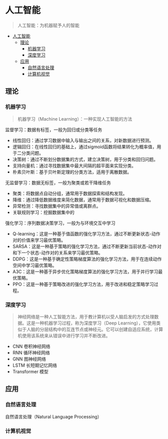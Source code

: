 # 人工智能

> 人工智能：为机器赋予人的智能

- [人工智能](#人工智能)
  - [理论](#理论)
    - [机器学习](#机器学习)
    - [深度学习](#深度学习)
  - [应用](#应用)
    - [自然语言处理](#自然语言处理)
    - [计算机视觉](#计算机视觉)

## 理论

### 机器学习

> 机器学习（Machine Learning）：一种实现人工智能的方法

监督学习：数据有标签，一般为回归或分类等任务

- 线性回归：通过学习数据中输入与输出之间的关系，对新数据进行预测。
- 逻辑回归：在线性回归的基础上，通过sigmoid函数将结果转化为概率值，用于二分类问题。
- 决策树：通过不断划分数据集的方式，建立决策树，用于分类和回归问题。
- 支持向量机：通过寻找数据集中最大间隔的超平面来实现分类。
- 朴素贝叶斯：基于贝叶斯定理的分类方法，适用于离散数据。

无监督学习：数据无标签，一般为聚类或若干降维任务

- 聚类：将数据点自动分组，通常用于数据探索和结构发现。
- 降维：通过降低数据维度来简化数据，通常用于数据可视化和数据压缩。
- 异常检测：寻找数据集中的异常值或离群点。
- 关联规则学习：挖掘数据集中的

强化学习：序列数据决策学习，一般为与环境交互中学习

- Q-learning：这是一种基于值函数的强化学习方法，通过不断更新状态-动作对的价值来学习最优策略。
- SARSA：这是一种基于策略的强化学习方法，通过不断更新当前状态-动作对和下一个状态-动作对的关系来学习最优策略。
- DDPG：这是一种基于确定性策略梯度算法的强化学习方法，用于在连续动作空间中学习最优策略。
- A3C：这是一种基于异步优化策略梯度算法的强化学习方法，用于并行学习最优策略。
- PPO：这是一种基于策略改进的强化学习方法，用于改进和稳定策略学习过程。

### 深度学习

> 神经网络是一种人工智能方法，用于教计算机以受人脑启发的方式处理数据。这是一种机器学习过程，称为深度学习（Deep Learning），它使用类似于人脑的分层结构中的互连节点或神经元。它可以创建自适应系统，计算机使用该系统来从错误中进行学习并不断改进。

- CNN 卷积神经网络
- RNN 循环神经网络
- GNN 图神经网络
- LSTM 长短期记忆网络
- Transformer 模型

## 应用

### 自然语言处理

自然语言处理（Natural Language Processing）

### 计算机视觉
